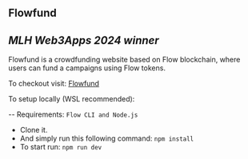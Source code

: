 ## Flowfund

## _MLH Web3Apps 2024 winner_

Flowfund is a crowdfunding website based on Flow blockchain, where users can fund a campaigns using Flow tokens.

To checkout visit: [Flowfund](https://flowfund.vercel.app/)

To setup locally (WSL recommended):

-- Requirements:
  `Flow CLI and Node.js`
  
- Clone it.
- And simply run this following command:
`
npm install
`
- To start run:
`
npm run dev
`
